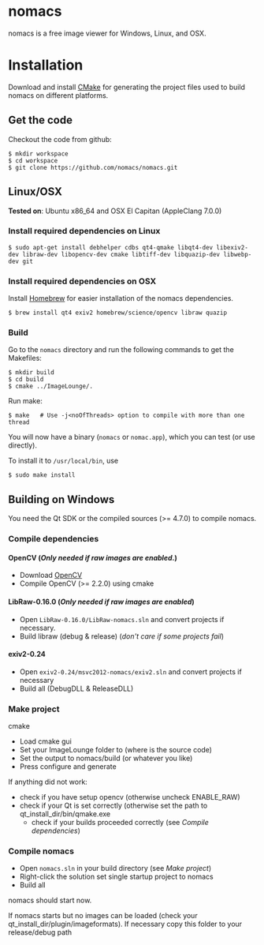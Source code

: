 # nomacs
nomacs is a free image viewer for Windows, Linux, and OSX.

# Installation
Download and install [CMake](https://cmake.org/download/) for generating the project files used to build nomacs on different platforms.

## Get the code
Checkout the code from github:

```
$ mkdir workspace
$ cd workspace
$ git clone https://github.com/nomacs/nomacs.git
```

## Linux/OSX
**Tested on**: Ubuntu x86_64 and OSX El Capitan (AppleClang 7.0.0)

### Install required dependencies on Linux
```
$ sudo apt-get install debhelper cdbs qt4-qmake libqt4-dev libexiv2-dev libraw-dev libopencv-dev cmake libtiff-dev libquazip-dev libwebp-dev git
```

### Install required dependencies on OSX
Install [Homebrew](http://brew.sh/) for easier installation of the nomacs dependencies.

```
$ brew install qt4 exiv2 homebrew/science/opencv libraw quazip

```

### Build
Go to the `nomacs` directory and run the following commands to get the Makefiles:

```
$ mkdir build
$ cd build
$ cmake ../ImageLounge/.
```

Run make:

```
$ make   # Use -j<noOfThreads> option to compile with more than one thread
```

You will now have a binary (`nomacs` or `nomac.app`), which you can test (or use directly).

To install it to `/usr/local/bin`, use

```
$ sudo make install
```


## Building on Windows
You need the Qt SDK or the compiled sources (>= 4.7.0) to compile nomacs.

### Compile dependencies
#### OpenCV (*Only needed if raw images are enabled.*)
* Download [OpenCV](http://opencv.org/downloads.html)
* Compile OpenCV (>= 2.2.0) using cmake

#### LibRaw-0.16.0 (*Only needed if raw images are enabled*)

* Open `LibRaw-0.16.0/LibRaw-nomacs.sln` and convert projects if necessary.
* Build libraw (debug & release) (*don't care if some projects fail*)

#### exiv2-0.24
* Open `exiv2-0.24/msvc2012-nomacs/exiv2.sln` and convert projects if necessary
* Build all (DebugDLL & ReleaseDLL)

### Make project
cmake
* Load cmake gui
* Set your ImageLounge folder to (where is the source code)
* Set the output to nomacs/build (or whatever you like)
* Press configure and generate

If anything did not work:

* check if you have setup opencv (otherwise uncheck ENABLE_RAW)
* check if your Qt is set correctly (otherwise set the path to qt_install_dir/bin/qmake.exe
  * check if your builds proceeded correctly (see *Compile dependencies*)

### Compile nomacs
* Open `nomacs.sln` in your build directory (see *Make project*)
* Right-click the solution set single startup project to nomacs
* Build all

nomacs should start now.

If nomacs starts but no images can be loaded (check your qt_install_dir/plugin/imageformats).
If necessary copy this folder to your release/debug path


